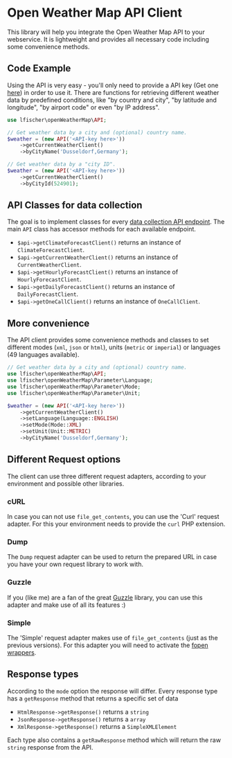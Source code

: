 # Open Weather Map API Client

This library will help you integrate the Open Weather Map API to your webservice.
It is lightweight and provides all necessary code including some convenience methods.

## Code Example

Using the API is very easy - you'll only need to provide a API key (Get one [here](https://openweathermap.org/appid)) in order to use it.
There are functions for retrieving different weather data by predefined conditions, like "by country and city", "by latitude and longitude", "by airport code" or even "by IP address".

```php
use lfischer\openWeatherMap\API;

// Get weather data by a city and (optional) country name.
$weather = (new API('<API-key here>'))
    ->getCurrentWeatherClient()
    ->byCityName('Dusseldorf,Germany');

// Get weather data by a "city ID".
$weather = (new API('<API-key here>'))
    ->getCurrentWeatherClient()
    ->byCityId(524901);
```

## API Classes for data collection

The goal is to implement classes for every [data collection API endpoint](https://openweathermap.org/api). The main
`API` class has accessor methods for each available endpoint.

- `$api->getClimateForecastClient()` returns an instance of `ClimateForecastClient`.
- `$api->getCurrentWeatherClient()` returns an instance of `CurrentWeatherClient`.
- `$api->getHourlyForecastClient()` returns an instance of `HourlyForecastClient`.
- `$api->getDailyForecastClient()` returns an instance of `DailyForecastClient`.
- `$api->getOneCallClient()` returns an instance of `OneCallClient`.

## More convenience

The API client provides some convenience methods and classes to set different modes (`xml`, `json` or `html`),
units (`metric` or `imperial`) or languages (49 languages available).

```php
// Get weather data by a city and (optional) country name.
use lfischer\openWeatherMap\API;
use lfischer\openWeatherMap\Parameter\Language;
use lfischer\openWeatherMap\Parameter\Mode;
use lfischer\openWeatherMap\Parameter\Unit;

$weather = (new API('<API-key here>'))
    ->getCurrentWeatherClient()
    ->setLanguage(Language::ENGLISH)
    ->setMode(Mode::XML)
    ->setUnit(Unit::METRIC)
    ->byCityName('Dusseldorf,Germany');
```

## Different Request options

The client can use three different request adapters, according to your environment and possible other libraries.

### cURL

In case you can not use `file_get_contents`, you can use the 'Curl' request adapter. For this your environment needs
to provide the `curl` PHP extension.

### Dump

The `Dump` request adapter can be used to return the prepared URL in case you have your own request library to work with.

### Guzzle

If you (like me) are a fan of the great [Guzzle](https://packagist.org/packages/guzzlehttp/guzzle) library,
you can use this adapter and make use of all its features :)

### Simple

The 'Simple' request adapter makes use of `file_get_contents` (just as the previous versions). For this adapter you will
need to activate the [fopen wrappers](https://www.php.net/manual/de/filesystem.configuration.php#ini.allow-url-fopen).

## Response types

According to the `mode` option the response will differ. Every response type has a `getResponse` method that returns a
specific set of data

- `HtmlResponse->getResponse()` returns a `string`
- `JsonResponse->getResponse()` returns a `array`
- `XmlResponse->getResponse()` returns a `SimpleXMLElement`

Each type also contains a `getRawResponse` method which will return the raw `string` response from the API.
